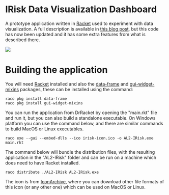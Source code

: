 
# IRisk Data Visualization Dashboard

A prototype application written in [Racket][racket] used to experiment with
data visualization.  A full description is available in [this blog
post][blog-post], but this code has now been updated and it has some extra
features from what is described there.

![](https://alex-hhh.github.io/img/a022/irisk.gif)

# Building the application

You will need [Racket][racket] installed and also the [data-frame][df] and
[gui-widget-mixins][gwm] packages, these can be installed using the command:

```
raco pkg install data-frame
raco pkg install gui-widget-mixins
```

You can run the application from DrRacket by opening the "main.rkt" file and
run it, but you can also build a standalone executable.  On Windows platform
you can use the command below, and there are similar commands to build MacOS
or Linux executables.

```
raco exe --gui --embed-dlls --ico irisk-icon.ico -o AL2-IRisk.exe main.rkt
```

The command below will bundle the distribution files, with the resulting
application in the "AL2-IRisk" folder and can be run on a machine which does
need to have Racket installed.

```
raco distribute ./AL2-IRisk AL2-IRisk.exe
```

The icon is from [IconArchive][meld-icon], where you can download other file
formats of this icon (or any other one) which can be used on MacOS or Linux.

[blog-post]: https://alex-hhh.github.io/2019/02/data-visualization-dashboard.html
[meld-icon]: http://www.iconarchive.com/show/papirus-apps-icons-by-papirus-team/meld-icon.html
[df]: https://pkgs.racket-lang.org/package/data-frame
[gwm]: https://pkgd.racket-lang.org/pkgn/package/gui-widget-mixins
[racket]: https://www.racket-lang.org
